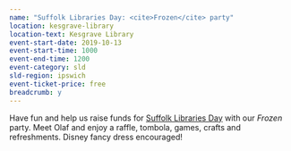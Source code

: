 ```yaml
---
name: "Suffolk Libraries Day: <cite>Frozen</cite> party"
location: kesgrave-library
location-text: Kesgrave Library
event-start-date: 2019-10-13
event-start-time: 1000
event-end-time: 1200
event-category: sld
sld-region: ipswich
event-ticket-price: free
breadcrumb: y
---
```


Have fun and help us raise funds for [Suffolk Libraries Day](/suffolk-libraries-day/) with our <cite>Frozen</cite> party. Meet Olaf and enjoy a raffle, tombola, games, crafts and refreshments. Disney fancy dress encouraged!
